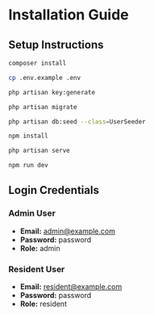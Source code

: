 # Installation Guide

## Setup Instructions

```bash
composer install
```

```bash
cp .env.example .env
```

```bash
php artisan key:generate
```

```bash
php artisan migrate
```

```bash
php artisan db:seed --class=UserSeeder
```

```bash
npm install
```

```bash
php artisan serve
```

```bash
npm run dev
```

## Login Credentials

### Admin User
- **Email:** admin@example.com
- **Password:** password
- **Role:** admin

### Resident User
- **Email:** resident@example.com
- **Password:** password
- **Role:** resident
